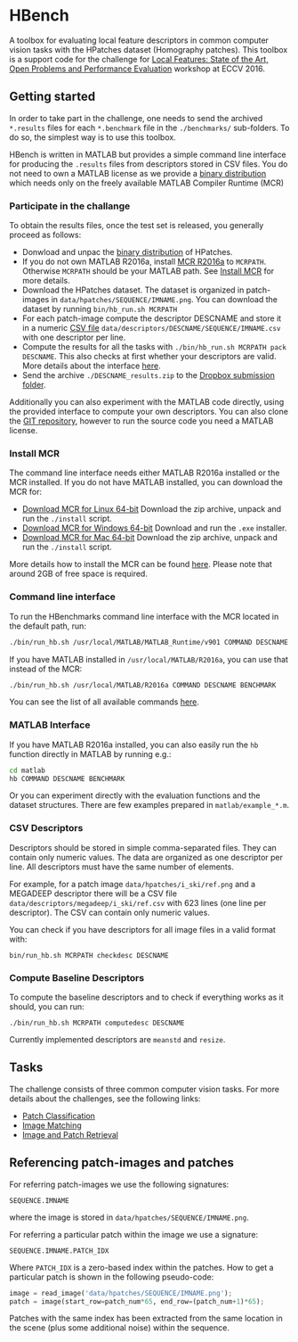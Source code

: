 # HBench
A toolbox for evaluating local feature descriptors in common computer vision tasks with the HPatches dataset (Homography patches).
This toolbox is a support code for the challenge for
[Local Features: State of the Art, Open Problems and Performance Evaluation](http://www.iis.ee.ic.ac.uk/ComputerVision/DescrWorkshop/index.html)
workshop at ECCV 2016.

## Getting started
In order to take part in the challenge, one needs to send the archived `*.results`
files for each `*.benchmark` file in the `./benchmarks/` sub-folders. To do
so, the simplest way is to use this toolbox.

HBench is written in MATLAB but provides a simple command line interface
for producing the `.results` files from descriptors stored in CSV files. You do not need to own a MATLAB license as we provide a [binary distribution](https://dl.dropboxusercontent.com/u/555392/hbench-v0.1.tar.gz) which needs only on the freely available MATLAB Compiler Runtime (MCR)

### Participate in the challange
To obtain the results files, once the test set is released, you generally proceed as follows:
* Donwload and unpac the [binary distribution](https://dl.dropboxusercontent.com/u/555392/hbench-v0.1.tar.gz) of HPatches.
* If you do not own MATLAB R2016a, install [MCR R2016a](http://www.mathworks.com/products/compiler/mcr/) to `MCRPATH`. Otherwise `MCRPATH` should be your MATLAB path. See [Install MCR](#install-mcr) for more details.
* Download the HPatches dataset. The dataset is organized in patch-images in `data/hpatches/SEQUENCE/IMNAME.png`.
You can download the dataset by running `bin/hb_run.sh MCRPATH`
* For each patch-image compute the descriptor DESCNAME and store it in a numeric [CSV file](#csv-descriptors)
`data/descriptors/DESCNAME/SEQUENCE/IMNAME.csv` with one
descriptor per line.
* Compute the results for all the tasks with `./bin/hb_run.sh MCRPATH pack DESCNAME`. This also checks at first whether your descriptors are valid. More details about the interface [here](#command-line-interface).
* Send the archive `./DESCNAME_results.zip` to the [Dropbox submission folder](https://www.dropbox.com/request/2MJm7vV15XJnl1RzuCzl).

Additionally you can also experiment with the MATLAB code directly, using the
provided interface to compute your own descriptors. You can also clone the
[GIT repository](https://github.com/featw/hbench), however to run the source code you need a MATLAB license.

### Install MCR
The command line interface needs either MATLAB R2016a installed or the MCR installed.
If you do not have MATLAB installed, you can download the MCR for:
* [Download MCR for Linux 64-bit](http://www.mathworks.com/supportfiles/downloads/R2016a/deployment_files/R2016a/installers/glnxa64/MCR_R2016a_glnxa64_installer.zip)
Download the zip archive, unpack and run the `./install` script.
* [Download MCR for Windows 64-bit](http://www.mathworks.com/supportfiles/downloads/R2016a/deployment_files/R2016a/installers/win64/MCR_R2016a_win64_installer.exe)
Download and run the `.exe` installer.
* [Download MCR for Mac 64-bit](http://www.mathworks.com/supportfiles/downloads/R2016a/deployment_files/R2016a/installers/maci64/MCR_R2016a_maci64_installer.zip)
Download the zip archive, unpack and run the `./install` script.

More details how to install the MCR can be found [here](http://www.mathworks.com/products/compiler/mcr/).
Please note that around 2GB of free space is required.

### Command line interface
To run the HBenchmarks command line interface with the MCR located in the default path, run:
``` bash
./bin/run_hb.sh /usr/local/MATLAB/MATLAB_Runtime/v901 COMMAND DESCNAME BENCHMARK
```
If you have MATLAB installed in `/usr/local/MATLAB/R2016a`, you can use that
instead of the MCR:
``` bash
./bin/run_hb.sh /usr/local/MATLAB/R2016a COMMAND DESCNAME BENCHMARK
```

You can see the list of all available commands [here](./bin/README.md).

### MATLAB Interface
If you have MATLAB R2016a installed, you can also easily run the `hb` function directly in MATLAB by running e.g.:
``` bash
cd matlab
hb COMMAND DESCNAME BENCHMARK
```

Or you can experiment directly with the evaluation functions and the dataset
structures. There are few examples prepared in `matlab/example_*.m`.

### CSV Descriptors
Descriptors should be stored in simple comma-separated files. They can contain only numeric
values. The data are organized as one descriptor per line. All descriptors must have the same number of elements.

For example, for a patch image  `data/hpatches/i_ski/ref.png` and a MEGADEEP descriptor there will be a CSV file `data/descriptors/megadeep/i_ski/ref.csv` with 623 lines (one line per descriptor). The CSV can contain only numeric values.

You can check if you have descriptors for all image files in a valid format with:
```
bin/run_hb.sh MCRPATH checkdesc DESCNAME
```

### Compute Baseline Descriptors
To compute the baseline descriptors and to check if everything works as it should,
you can run:
```
./bin/run_hb.sh MCRPATH computedesc DESCNAME
```
Currently implemented descriptors are `meanstd` and `resize`.

## Tasks
The challenge consists of three common computer vision tasks.
For more details about the challenges, see the following links:
* [Patch Classification](./benchmarks/classification/README.md)
* [Image Matching](./benchmarks/matching/README.md)
* [Image and Patch Retrieval](./benchmarks/retrieval/README.md)

## Referencing patch-images and patches
For referring patch-images we use the following signatures:
```
SEQUENCE.IMNAME
```
where the image is stored in `data/hpatches/SEQUENCE/IMNAME.png`.

For referring a particular patch within the image we use a signature:
```
SEQUENCE.IMNAME.PATCH_IDX
```
Where `PATCH_IDX` is a zero-based index within the patches. How to get a particular patch is shown in the following pseudo-code:
``` python
image = read_image('data/hpatches/SEQUENCE/IMNAME.png');
patch = image(start_row=patch_num*65, end_row=(patch_num+1)*65);
```
Patches with the same index has been extracted from the same location in the scene (plus some additional noise) within the sequence.
